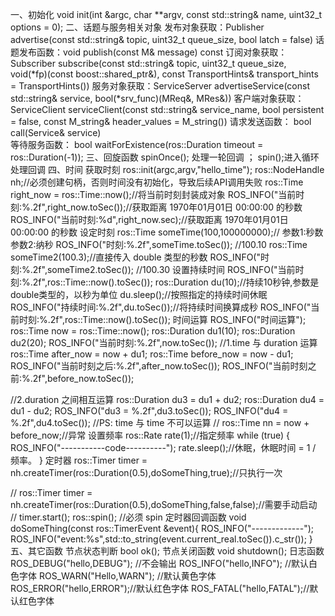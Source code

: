 一、初始化
void init(int &argc, char **argv, const std::string& name, uint32_t options = 0);
二、话题与服务相关对象
发布对象获取：Publisher advertise(const std::string& topic, uint32_t queue_size, bool latch = false)
话题发布函数：void publish(const M& message) const
订阅对象获取：Subscriber subscribe(const std::string& topic, uint32_t queue_size, void(*fp)(const boost::shared_ptr<M const>&), const TransportHints& transport_hints = TransportHints())
服务对象获取：ServiceServer advertiseService(const std::string& service, bool(*srv_func)(MReq&, MRes&))
客户端对象获取：ServiceClient serviceClient(const std::string& service_name, bool persistent = false, 
             const M_string& header_values = M_string())
请求发送函数： bool call(Service& service)   
等待服务函数：   bool waitForExistence(ros::Duration timeout = ros::Duration(-1));
三、回旋函数  spinOnce();  处理一轮回调 ； spin();进入循环处理回调 
四、时间
获取时刻
ros::init(argc,argv,"hello_time");
ros::NodeHandle nh;//必须创建句柄，否则时间没有初始化，导致后续API调用失败
ros::Time right_now = ros::Time::now();//将当前时刻封装成对象
ROS_INFO("当前时刻:%.2f",right_now.toSec());//获取距离 1970年01月01日 00:00:00 的秒数
ROS_INFO("当前时刻:%d",right_now.sec);//获取距离 1970年01月01日 00:00:00 的秒数
设定时刻
ros::Time someTime(100,100000000);// 参数1:秒数  参数2:纳秒
ROS_INFO("时刻:%.2f",someTime.toSec()); //100.10
ros::Time someTime2(100.3);//直接传入 double 类型的秒数
ROS_INFO("时刻:%.2f",someTime2.toSec()); //100.30
设置持续时间
ROS_INFO("当前时刻:%.2f",ros::Time::now().toSec());
ros::Duration du(10);//持续10秒钟,参数是double类型的，以秒为单位
du.sleep();//按照指定的持续时间休眠
ROS_INFO("持续时间:%.2f",du.toSec());//将持续时间换算成秒
ROS_INFO("当前时刻:%.2f",ros::Time::now().toSec());
时间运算
ROS_INFO("时间运算");
ros::Time now = ros::Time::now();
ros::Duration du1(10);
ros::Duration du2(20);
ROS_INFO("当前时刻:%.2f",now.toSec());
//1.time 与 duration 运算
ros::Time after_now = now + du1;
ros::Time before_now = now - du1;
ROS_INFO("当前时刻之后:%.2f",after_now.toSec());
ROS_INFO("当前时刻之前:%.2f",before_now.toSec());

//2.duration 之间相互运算
ros::Duration du3 = du1 + du2;
ros::Duration du4 = du1 - du2;
ROS_INFO("du3 = %.2f",du3.toSec());
ROS_INFO("du4 = %.2f",du4.toSec());
//PS: time 与 time 不可以运算
// ros::Time nn = now + before_now;//异常
设置频率
ros::Rate rate(1);//指定频率
while (true)
{
    ROS_INFO("-----------code----------");
    rate.sleep();//休眠，休眠时间 = 1 / 频率。
}
定时器
ros::Timer timer = nh.createTimer(ros::Duration(0.5),doSomeThing,true);//只执行一次

 // ros::Timer timer = nh.createTimer(ros::Duration(0.5),doSomeThing,false,false);//需要手动启动
 // timer.start();
 ros::spin(); //必须 spin
 定时器回调函数
 void doSomeThing(const ros::TimerEvent &event){
    ROS_INFO("-------------");
    ROS_INFO("event:%s",std::to_string(event.current_real.toSec()).c_str());
}
五、其它函数
节点状态判断 bool ok();
节点关闭函数 void shutdown();
日志函数
ROS_DEBUG("hello,DEBUG"); //不会输出
ROS_INFO("hello,INFO"); //默认白色字体
ROS_WARN("Hello,WARN"); //默认黄色字体
ROS_ERROR("hello,ERROR");//默认红色字体
ROS_FATAL("hello,FATAL");//默认红色字体